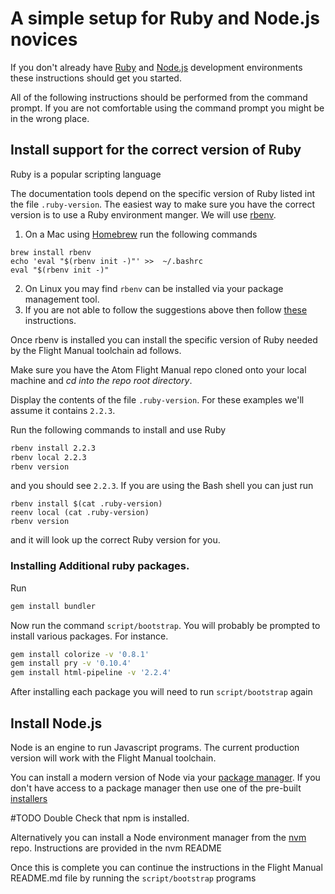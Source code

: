 # A simple setup for Ruby and Node.js novices

If you don't already have [Ruby](https://www.ruby-lang.org/en/) and
[Node.js](https://nodejs.org/en/) development environments these instructions
should get you started.

All of the following instructions should be performed from the command prompt. If you are not comfortable using the command prompt you might be in the wrong place.

## Install support for the correct version of Ruby

Ruby is a popular scripting language

The documentation tools depend on the specific version of Ruby listed
int the file `.ruby-version`. The easiest way to make sure you have the correct
version is to use a Ruby environment manger. We will use [rbenv](https://github.com/rbenv/rbenv).

1. On a Mac using [Homebrew](http://brew.sh/) run the following commands
```shell
brew install rbenv
echo 'eval "$(rbenv init -)"' >>  ~/.bashrc
eval "$(rbenv init -)"
```
2. On Linux you may find `rbenv` can be installed via your package management tool.
3. If you are not able to follow the suggestions above then follow [these](https://github.com/rbenv/rbenv#basic-github-checkout) instructions.

Once rbenv is installed you can install the specific version of Ruby needed
by the Flight Manual toolchain ad follows.

Make sure you have the Atom Flight Manual repo cloned onto your local machine
and _*cd into the repo root directory*_.

Display the contents of the file `.ruby-version`.
For these examples we'll assume it contains `2.2.3`.

Run the following commands to install and use Ruby

```sh
rbenv install 2.2.3
rbenv local 2.2.3
rbenv version
```

and you should see `2.2.3`. If you are using the Bash shell you can just run

```shell
rbenv install $(cat .ruby-version)
reenv local (cat .ruby-version)
rbenv version
```
and it will look up the correct Ruby version for you.

### Installing Additional ruby packages.

Run

```sh
gem install bundler

```

Now run the  command `script/bootstrap`.
You will probably be prompted to install various packages. For instance.

```sh
gem install colorize -v '0.8.1'
gem install pry -v '0.10.4'
gem install html-pipeline -v '2.2.4'
```

After installing each package you will need to run `script/bootstrap` again

## Install Node.js

Node is an engine to run Javascript programs. The current production version
will work with the Flight Manual toolchain.

You can install a modern version of Node via your [package manager](https://nodejs.org/en/download/package-manager/).
If you don't have access to a package manager
then use one of the pre-built [installers](https://nodejs.org/en/download/)

\#TODO Double Check that npm is installed.

Alternatively you  can install a Node environment manager from the
[nvm](https://github.com/creationix/nvm) repo.
Instructions are provided in the nvm README

Once this is complete you can continue the instructions
in the Flight Manual README.md file by running the `script/bootstrap` programs
